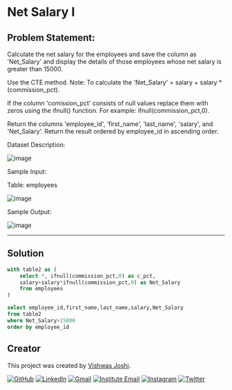 # Net Salary I


## Problem Statement:

Calculate the net salary for the employees and save the column as 'Net_Salary' and display the details of those employees whose net salary is greater than 15000.

Use the CTE method.
Note: To calculate the 'Net_Salary' = salary + salary *(commission_pct).

If the column 'comission_pct' consists of null values replace them with zeros using the ifnull() function.
For example: ifnull(commission_pct,0).

Return the columns 'employee_id', 'first_name', 'last_name', 'salary', and 'Net_Salary'.
Return the result ordered by employee_id in ascending order.

Dataset Description:

![image](https://github.com/vishwasjoshi2019/DSML/assets/98074283/eccab260-d74c-4cab-8d41-8040c609a3b2)

Sample Input:

Table: employees

![image](https://github.com/vishwasjoshi2019/DSML/assets/98074283/0f5abc99-5be9-4f43-b82f-b59788d1978c)


Sample Output:

![image](https://github.com/vishwasjoshi2019/DSML/assets/98074283/ec7ec750-3766-4932-b049-b1871b8dd756)

---

## Solution

```sql
with table2 as (
    select *, ifnull(commission_pct,0) as c_pct,
    salary+salary*ifnull(commission_pct,0) as Net_Salary
    from employees
)

select employee_id,first_name,last_name,salary,Net_Salary
from table2 
where Net_Salary>15000 
order by employee_id
```
## Creator

This project was created by [Vishwas Joshi](https://github.com/vishwasjoshi2019).


[![GitHub](https://img.shields.io/badge/GitHub-%40vishwasjoshi2019-blue)](https://github.com/vishwasjoshi2019)
[![LinkedIn](https://img.shields.io/badge/LinkedIn-%40vishwasjoshi2019-blue)](https://www.linkedin.com/in/vishwasjoshi2019/)
[![Gmail](https://img.shields.io/badge/Gmail-vishwasjoshi2019%40gmail.com-red)](mailto:vishwasjoshi2019@gmail.com)
[![Institute Email](https://img.shields.io/badge/Institute%20Email-vishwas.j%40iitgn.ac.in-red)](mailto:vishwas.j@iitgn.ac.in)
[![Instagram](https://img.shields.io/badge/Instagram-%40cursed__geek-orange)](https://www.instagram.com/cursed_geek/)
[![Twitter](https://img.shields.io/badge/Twitter-%40Vishwas79116150-blue)](https://twitter.com/Vishwas79116150)


